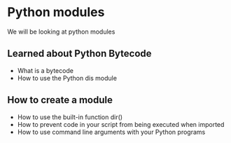 # Python modules

We will be looking at python modules

## Learned about Python Bytecode

* What is a bytecode
* How to use the Python dis module

## How to create a module

* How to use the built-in function dir()
* How to prevent code in your script from being executed when imported
* How to use command line arguments with your Python programs
